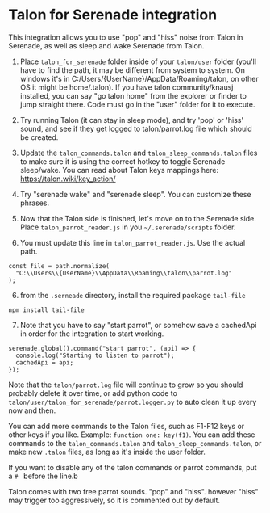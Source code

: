 # Talon for Serenade integration

This integration allows you to use "pop" and "hiss" noise from Talon in Serenade, as well as sleep and wake Serenade from Talon.

1. Place `talon_for_serenade` folder inside of your `talon/user` folder (you'll have to find the path, it may be different from system to system. On windows it's in C:/Users/{UserName}/AppData/Roaming/talon, on other OS it might be home/.talon). If you have talon community/knausj installed, you can say "go talon home" from the explorer or finder to jump straight there. Code must go in the "user" folder for it to execute.

2. Try running Talon (it can stay in sleep mode), and try 'pop' or 'hiss' sound, and see if they get logged to talon/parrot.log file which should be created.

3. Update the `talon_commands.talon` and `talon_sleep_commands.talon` files to make sure it is using the correct hotkey to toggle Serenade sleep/wake. You can read about Talon keys mappings here: https://talon.wiki/key_action/

4. Try "serenade wake" and "serenade sleep". You can customize these phrases.

5. Now that the Talon side is finished, let's move on to the Serenade side. Place `talon_parrot_reader.js` in you `~/.serenade/scripts` folder.

5. You must update this line in `talon_parrot_reader.js`. Use the actual path.
```
const file = path.normalize(
  "C:\\Users\\{UserName}\\AppData\\Roaming\\talon\\parrot.log"
);
```

6. from the `.serneade` directory, install the required package `tail-file`
```
npm install tail-file
```

7. Note that you have to say "start parrot", or somehow save a cachedApi in order for the integration to start working.
```
serenade.global().command("start parrot", (api) => {
  console.log("Starting to listen to parrot");
  cachedApi = api;
});
```

Note that the `talon/parrot.log` file will continue to grow so you should probably delete it over time, or add python code to `talon/user/talon_for_serenade/parrot.logger.py` to auto clean it up every now and then.

You can add more commands to the Talon files, such as F1-F12 keys or other keys if you like. Example: `function one: key(f1)`. You can add these commands to the `talon_commands.talon` and `talon_sleep_commands.talon`, or make new `.talon` files, as long as it's inside the user folder.

If you want to disable any of the talon commands or parrot commands, put a `# ` before the line.b

Talon comes with two free parrot sounds. "pop" and "hiss". however "hiss" may trigger too aggressively, so it is commented out by default.